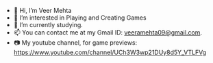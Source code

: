 - 👋 Hi, I’m Veer Mehta
- 👀 I’m interested in Playing and Creating Games
- 🌱 I’m currently studying.
- 📫 You can contact me at my Gmail ID: veeramehta09@gmail.com.
- 📷 My youtube channel, for game previews: https://www.youtube.com/channel/UCh3W3wp21DUy8d5Y_VTLFVg

<!---
veer555/veer555 is a ✨ special ✨ repository because its `README.txt` (this file) appears on your GitHub profile.
You can click the Preview link to take a look at your changes.
--->
